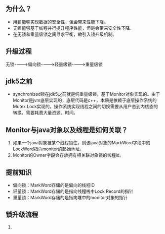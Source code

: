 ## 为什么？
* 用锁能够实现数据的安全性，但会带来性能下降。
* 无锁能够基于线程并行提升程序性能，但是会带来安全性下降。
* 在无锁和重量级锁之间寻求平衡，故引入锁升级机制。
## 升级过程
无锁---->偏向锁---->轻量级锁---->重量级锁
## jdk5之前
* synchronized锁在jdk5之前就是纯重量级锁，基于Monitor对象实现的。由于Monitor是jvm底层实现的，底层代码是c++，本质是依赖于底层操作系统的Mutex Lock实现的。操作系统实现线程之间的切换需要从用户态到内核态的转换，需要耗费大量资源、时间。
## Monitor与java对象以及线程是如何关联？
1. 如果一个java对象被某个线程锁住，则该java对象的MarkWord字段中的LockWord指向monitor的起始地址。
2. Monitor的Owner字段会存放拥有相关联对象锁的线程id。
## 提前知识
* 偏向锁：MarkWord存储的是偏向的线程ID
* 轻量锁：MarkWord存储的是指向线程栈中Lock Record的指针
* 重量锁：MarkWord存储的是指向堆中的monitor对象的指针
## 锁升级流程
1. 
